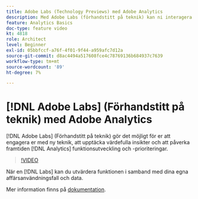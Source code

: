 ```yaml
---
title: Adobe Labs (Technology Previews) med Adobe Analytics
description: Med Adobe Labs (förhandstitt på teknik) kan ni interagera med nya tekniker, upptäcka värdefulla insikter och påverka framtida utveckling och prioriteringar av analysfunktioner.
feature: Analytics Basics
doc-type: feature video
kt: 4818
role: Architect
level: Beginner
exl-id: 05bbfccf-a76f-4f01-9f44-a959afc7d12a
source-git-commit: d8ac4494a517608fce4c78769136b684937c7639
workflow-type: tm+mt
source-wordcount: '89'
ht-degree: 7%

---
```


# [!DNL Adobe Labs] (Förhandstitt på teknik) med Adobe Analytics

[!DNL Adobe Labs] (Förhandstitt på teknik) gör det möjligt för er att engagera er med ny teknik, att upptäcka värdefulla insikter och att påverka framtiden [!DNL Analytics] funktionsutveckling och -prioriteringar.

>[!VIDEO](https://video.tv.adobe.com/v/32841/?quality=12)

När en [!DNL Labs] kan du utvärdera funktionen i samband med dina egna affärsanvändningsfall och data.

Mer information finns på [dokumentation](https://experienceleague.adobe.com/docs/analytics/analyze/tech-previews/overview.html).
